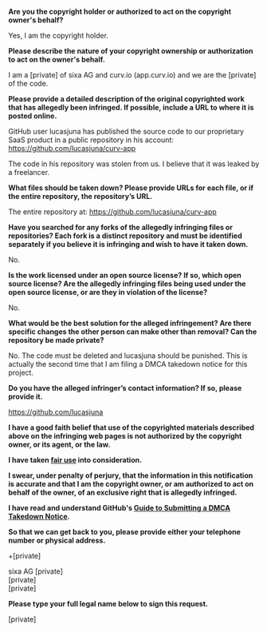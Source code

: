 **Are you the copyright holder or authorized to act on the copyright owner's behalf?**

Yes, I am the copyright holder.

**Please describe the nature of your copyright ownership or authorization to act on the owner's behalf.**

I am a [private] of sixa AG and curv.io (app.curv.io) and we are the [private] of the code.

**Please provide a detailed description of the original copyrighted work that has allegedly been infringed. If possible, include a URL to where it is posted online.**

GitHub user lucasjuna has published the source code to our proprietary SaaS product in a public repository in his account: https://github.com/lucasjuna/curv-app

The code in his repository was stolen from us. I believe that it was leaked by a freelancer.

**What files should be taken down? Please provide URLs for each file, or if the entire repository, the repository’s URL.**

The entire repository at: https://github.com/lucasjuna/curv-app

**Have you searched for any forks of the allegedly infringing files or repositories? Each fork is a distinct repository and must be identified separately if you believe it is infringing and wish to have it taken down.**

No.

**Is the work licensed under an open source license? If so, which open source license? Are the allegedly infringing files being used under the open source license, or are they in violation of the license?**

No.

**What would be the best solution for the alleged infringement? Are there specific changes the other person can make other than removal? Can the repository be made private?**

No. The code must be deleted and lucasjuna should be punished. This is actually the second time that I am filing a DMCA takedown notice for this project.

**Do you have the alleged infringer’s contact information? If so, please provide it.**

https://github.com/lucasjuna

**I have a good faith belief that use of the copyrighted materials described above on the infringing web pages is not authorized by the copyright owner, or its agent, or the law.**

**I have taken <a href="https://www.lumendatabase.org/topics/22">fair use</a> into consideration.**

**I swear, under penalty of perjury, that the information in this notification is accurate and that I am the copyright owner, or am authorized to act on behalf of the owner, of an exclusive right that is allegedly infringed.**

**I have read and understand GitHub's <a href="https://docs.github.com/articles/guide-to-submitting-a-dmca-takedown-notice/">Guide to Submitting a DMCA Takedown Notice</a>.**

**So that we can get back to you, please provide either your telephone number or physical address.**

+[private]  

sixa AG
[private]  
[private]  
[private]  

**Please type your full legal name below to sign this request.**

[private]  
